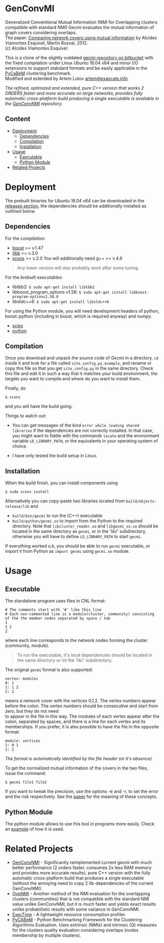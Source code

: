 # GenConvMI

Generalized Conventional Mutual Information (NMI for Overlapping clusters compatible with standard NMI)
Gecmi evaluates the mutual information of graph covers considering overlaps.  
The paper: [Comparing network covers using mutual information](https://arxiv.org/abs/1202.0425) by Alcides Viamontes Esquivel, Martin Rosval, 2012.  
(c) Alcides Viamontes Esquivel

This is a clone of the slightly outdated [gecmi repository on bitbucket](https://bitbucket.org/dsign/gecmi) with the fixed compilation under Linux Ubuntu 16.04 x64 and minor I/O extensions to support stabdard formats and be easily applicable in the [PyCaBeM](https://github.com/eXascaleInfolab/PyCABeM) clustering benchmark.  
Modified and extended by Artem Lutov <artem@exascale.info>

*The refined, optimized and extended, pure C++ version that works 2 ORDERS faster and more accurate on large networks, provides fully automatic cross-platform build producing a single executable is available in the [GenConvNMI](https://github.com/eXascaleInfolab/GenConvNMI) repository.*

## Content

- [Deployment](#deployment)
	- [Dependencies](#dependencies)
	- [Compilation](#compilation)
	- [Installation](#installation)
- [Usage](#usage)
	- [Executable](#executable)
	- [Python Module](#python-module)
- [Related Projects](#related-projects)

# Deployment

The prebuilt binaries for *Ubuntu 16.04 x64* can be downloaded in the [releases section](https://github.com/eXascaleInfolab/GenConvMI/releases), the dependencies
should be additionally installed as outlined below.

## Dependencies

For the *compilation*:
- [boost](http://www.boost.org/boost) >= v.1.47
- [itbb](http://threadingbuildingblocks.org/itbb) >= v.3.0
- [scons](http://www.scons.org/scons) >= v.2.0
You will additionally need g++ >= v.4.6
> Any lower version will also probably work after some tuning.

For the *brebuilt executables*:
- libtbb2:  `$ sudo apt-get install libtbb2`
- libboost_program_options v1.58:  `$ sudo apt-get install libboost-program-options1.58.0`
- libstdc++6:  `$ sudo apt-get install libstdc++6`

For using the Python module, you will need development headers of python,
boost::python (including in boost, which is required anyway) and *numpy*.

* [scipy](http://numpy.scipy.org/)
* [python](http://www.python.org/)

## Compilation

Once you download and unpack the source code of *Gecmi* in a directory,
`cd` inside it and look for a file called `site_config.py.example`, and
rename or copy this file so that you get `site_config.py` in the same
directory. Check this file and edit it in such a way that it matches your build
environment, the targets you want to compile and where do you want to install
them.

Finally, do
```
$ scons
```

and you will have the build going.

Things to watch out:

* You can get messages of the kind `error while loading shared libraries` if the dependencies
  are not correctly installed. In that case, you might want to fiddle with the commands
  `locate` and the environment variable `LD_LIBRARY_PATH`, or the equivalents in your
  operating system of choice.

* I have only tested the build setup in Linux.

## Installation

When the build finish, you can install components using

```
$ sudo scons install
```
Alternatively you can copy-paste two libraries located from `build/objects-release/lib` and
- `build/bin/gecmi` to run the (C++) executable
- `build/python/gecmi.so` to import from the Python
to the required directory. Note that `libcluster_reader.so` and `libgecmi_so.so` should be
located in the same directory as `gecmi`, or in the 'lib/' subdirectory, otherwise you will
have to define `LD_LIBRARY_PATH` to start `gecmi`.

If everything worked o.k, you should be able to run `gecmi` executable, or import it from
Python as `import gecmi` using `gecmi.so` module.

# Usage

## Executable

The standalone program uses files in CNL format:

```
# The comments start with '#' like this line
# Each non-commented line is a module(cluster, community) consisting of the the member nodes separated by space / tab
1
1 2
2
```
where each line corresponds to the network nodes forming the cluster (community, module).
> To run the executable, it's local dependencies should be located in the same directory or int the 'lib/' subdirectory.

The original `gecmi` format is also supported:

```
vertex: modules
0: 1
1: 1 2
2: 2
```
means a network cover with the vertices 0,1,2. The vertex numbers appear before
the colon. The vertex numbers should be consecutive and start from zero, but they do not need  
to appear in the file in this way. The modules of
each vertex appear after the colon, separated by spaces, and there is a line for each
vertex and its memberships. If you prefer, it is
also possible to have the file in the opposite format:
```
module: vertices
1: 0 1
2: 2
```

*The format is automatically identified by the file header (or it's absence).*

To get the normalized mutual information of the covers in the two files, issue the
command:

```
$ gecmi file1 file2
```

If you want to tweak the precision, use the options -e and -r, to set the error and
the risk respectively. See the [paper](http://arxiv.org/abs/1202.0425) for the
meaning of these concepts.

## Python Module

The python module allows to use this tool in programs more easily. Check an [example](https://github.com/eXascaleInfolab/GenConvMI/blob/master/simple_example.ipynb)
of how it is used.

# Related Projects
- [GenConvNMI](https://github.com/eXascaleInfolab/GenConvNMI) - Significantly reimplemented current gecmi with much better performance (2 orders faster, consumes 2x less RAM memory and provides more accurate results), pure C++ version with the fully automatic cross-platform build that produces a single executable (without the annoying need to copy 2 lib-dependencies of the current GenConvNMI).
- [OvpNMI](https://github.com/eXascaleInfolab/OvpNMI) - Another method of the NMI evaluation for the overlapping clusters (communities) that is not compatible with the standard NMI value unlike GenConvNMI, but it is much faster and yields exact results unlike probabilistic results with some variance in GenConvNMI.
- [ExecTime](https://bitbucket.org/lumais/exectime/)  - A lightweight resource consumption profiler.
- [PyCABeM](https://github.com/eXascaleInfolab/PyCABeM) - Python Benchmarking Framework for the Clustering Algorithms Evaluation. Uses extrinsic (NMIs) and intrinsic (Q) measures for the clusters quality evaluation considering overlaps (nodes membership by multiple clusters).
